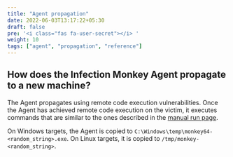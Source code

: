 ```yaml
---
title: "Agent propagation"
date: 2022-06-03T13:17:22+05:30
draft: false
pre: '<i class="fas fa-user-secret"></i> '
weight: 10
tags: ["agent", "propagation", "reference"]
---
```


## How does the Infection Monkey Agent propagate to a new machine?

The Agent propagates using remote code execution vulnerabilities. Once the
Agent has achieved remote code execution on the victim, it executes commands
that are similar to the ones described in the [manual run
page](../../usage/running-manually/).

On Windows targets, the Agent is copied to `C:\Windows\temp\monkey64-<random_string>.exe`.
On Linux targets, it is copied to `/tmp/monkey-<random_string>`.
